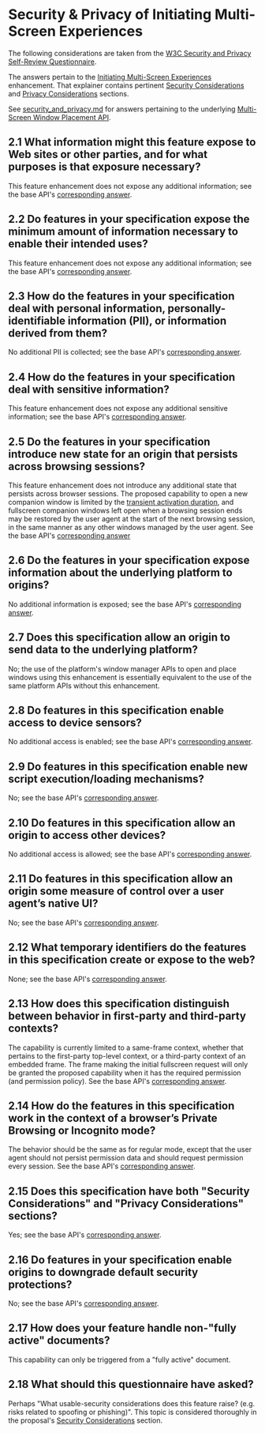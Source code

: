 # Security & Privacy of Initiating Multi-Screen Experiences

The following considerations are taken from the [W3C Security and Privacy
Self-Review Questionnaire](https://www.w3.org/TR/security-privacy-questionnaire).

The answers pertain to the [Initiating Multi-Screen Experiences](https://github.com/w3c/window-placement/blob/main/EXPLAINER_initiating_multi_screen_experiences.md) enhancement. That explainer contains pertinent 
[Security Considerations](https://github.com/w3c/window-placement/blob/main/EXPLAINER_initiating_multi_screen_experiences.md#security-considerations) and 
[Privacy Considerations](https://github.com/w3c/window-placement/blob/main/EXPLAINER_initiating_multi_screen_experiences.md#privacy-considerations) sections.

See [security_and_privacy.md](https://github.com/w3c/window-placement/blob/main/security_and_privacy.md) for answers pertaining to the underlying [Multi-Screen Window Placement API](https://www.w3.org/TR/window-placement).

## 2.1 What information might this feature expose to Web sites or other parties, and for what purposes is that exposure necessary?
This feature enhancement does not expose any additional information; see the base API's [corresponding answer](https://github.com/w3c/window-placement/blob/main/security_and_privacy.md#21-what-information-might-this-feature-expose-to-web-sites-or-other-parties-and-for-what-purposes-is-that-exposure-necessary).
## 2.2 Do features in your specification expose the minimum amount of information necessary to enable their intended uses?
This feature enhancement does not expose any additional information; see the base API's [corresponding answer](https://github.com/w3c/window-placement/blob/main/security_and_privacy.md#22-is-this-specification-exposing-the-minimum-amount-of-information-necessary-to-power-the-feature).
## 2.3 How do the features in your specification deal with personal information, personally-identifiable information (PII), or information derived from them?
No additional PII is collected; see the base API's [corresponding answer](https://github.com/w3c/window-placement/blob/main/security_and_privacy.md#23-how-does-this-specification-deal-with-personal-information-or-personally-identifiable-information-or-information-derived-thereof).
## 2.4 How do the features in your specification deal with sensitive information?
This feature enhancement does not expose any additional sensitive information; see the base API's [corresponding answer](https://github.com/w3c/window-placement/blob/main/security_and_privacy.md#24-how-does-this-specification-deal-with-sensitive-information).
## 2.5 Do the features in your specification introduce new state for an origin that persists across browsing sessions?
This feature enhancement does not introduce any additional state that persists across browser sessions. The proposed capability to open a new companion window is limited by the [transient activation duration](https://html.spec.whatwg.org/multipage/interaction.html#transient-activation-duration), and fullscreen companion windows left open when a browsing session ends may be restored by the user agent at the start of the next browsing session, in the same manner as any other windows managed by the user agent. See the base API's [corresponding answer](https://github.com/w3c/window-placement/blob/main/security_and_privacy.md#25-does-this-specification-introduce-new-state-for-an-origin-that-persists-across-browsing-sessions)
## 2.6 Do the features in your specification expose information about the underlying platform to origins?
No additional information is exposed; see the base API's [corresponding answer](https://github.com/w3c/window-placement/blob/main/security_and_privacy.md#26-what-information-from-the-underlying-platform-eg-configuration-data-is-exposed-by-this-specification-to-an-origin).
## 2.7 Does this specification allow an origin to send data to the underlying platform?
No; the use of the platform's window manager APIs to open and place windows using this enhancement is essentially equivalent to the use of the same platform APIs without this enhancement.
## 2.8 Do features in this specification enable access to device sensors?
No additional access is enabled; see the base API's [corresponding answer](https://github.com/w3c/window-placement/blob/main/security_and_privacy.md#27-does-this-specification-allow-an-origin-access-to-sensors-on-a-users-device).
## 2.9 Do features in this specification enable new script execution/loading mechanisms?
No; see the base API's [corresponding answer](https://github.com/w3c/window-placement/blob/main/security_and_privacy.md#29-does-this-specification-enable-new-script-executionloading-mechanisms).
## 2.10 Do features in this specification allow an origin to access other devices?
No additional access is allowed; see the base API's [corresponding answer](https://github.com/w3c/window-placement/blob/main/security_and_privacy.md#210-does-this-specification-allow-an-origin-to-access-other-devices).
## 2.11 Do features in this specification allow an origin some measure of control over a user agent’s native UI?
No; see the base API's [corresponding answer](https://github.com/w3c/window-placement/blob/main/security_and_privacy.md#211-does-this-specification-allow-an-origin-some-measure-of-control-over-a-user-agents-native-ui).
## 2.12 What temporary identifiers do the features in this specification create or expose to the web?
None; see the base API's [corresponding answer](https://github.com/w3c/window-placement/blob/main/security_and_privacy.md#212-what-temporary-identifiers-might-this-specification-create-or-expose-to-the-web).
## 2.13 How does this specification distinguish between behavior in first-party and third-party contexts?
The capability is currently limited to a same-frame context, whether that pertains to the first-party top-level context, or a third-party context of an embedded frame. The frame making the initial fullscreen request will only be granted the proposed capability when it has the required permission (and permission policy). See the base API's [corresponding answer](https://github.com/w3c/window-placement/blob/main/security_and_privacy.md#213-how-does-this-specification-distinguish-between-behavior-in-first-party-and-third-party-contexts).
## 2.14 How do the features in this specification work in the context of a browser’s Private Browsing or Incognito mode?
The behavior should be the same as for regular mode, except that the user agent should not persist permission data and should request permission every session. See the base API's [corresponding answer](https://github.com/w3c/window-placement/blob/main/security_and_privacy.md#214-how-does-this-specification-work-in-the-context-of-a-user-agents-private--browsing-or-incognito-mode).
## 2.15 Does this specification have both "Security Considerations" and "Privacy Considerations" sections?
Yes; see the base API's [corresponding answer](https://github.com/w3c/window-placement/blob/main/security_and_privacy.md#215-does-this-specification-have-a-security-considerations-and-privacy-considerations-section).
## 2.16 Do features in your specification enable origins to downgrade default security protections?
No; see the base API's [corresponding answer](https://github.com/w3c/window-placement/blob/main/security_and_privacy.md#216-does-this-specification-allow-downgrading-default-security-characteristics).
## 2.17 How does your feature handle non-"fully active" documents?
This capability can only be triggered from a "fully active" document.
## 2.18 What should this questionnaire have asked?
Perhaps "What usable-security considerations does this feature raise? (e.g. risks related to spoofing or phishing)". This topic is considered thoroughly in the proposal's [Security Considerations](https://github.com/w3c/window-placement/blob/main/EXPLAINER_initiating_multi_screen_experiences.md#security-considerations) section.
